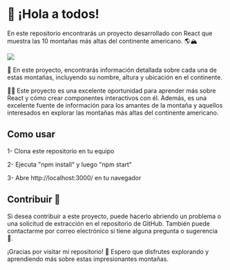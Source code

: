 # 🗻 ¡Hola a todos!

En este repositorio encontrarás un proyecto desarrollado con React que muestra las 10 montañas más altas del continente americano. 🌎🏔️

![](https://github.com/fernandoDelPo/mountain-react/blob/main/src/assets/images/monta%C3%B1as_react_card.jpg?raw=true)

👀 En este proyecto, encontrarás información detallada sobre cada una de estas montañas, incluyendo su nombre, altura y ubicación en el continente.

👨‍💻 Este proyecto es una excelente oportunidad para aprender más sobre React y cómo crear componentes interactivos con él. Además, es una excelente fuente de información para los amantes de la montaña y aquellos interesados en explorar las montañas más altas del continente americano.

## Como usar
1- Clona este repositorio en tu equipo

2- Ejecuta "npm install" y luego "npm start"

3- Abre http://localhost:3000/ en tu navegador

## Contribuir 💪
Si desea contribuir a este proyecto, puede hacerlo abriendo un problema o una solicitud de extracción en el repositorio de GitHub. También puede contactarme por correo electrónico si tiene alguna pregunta o sugerencia 📧.

¡Gracias por visitar mi repositorio! 🙌 Espero que disfrutes explorando y aprendiendo más sobre estas impresionantes montañas.

